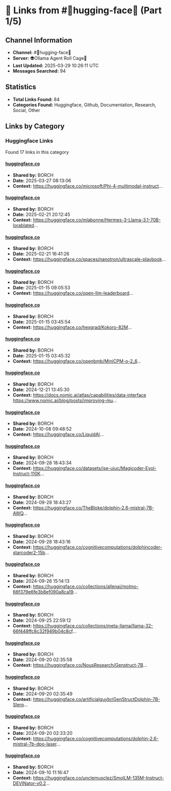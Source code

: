 # 🔗 Links from #🤗hugging-face🤗 (Part 1/5)

## Channel Information
- **Channel:** #🤗hugging-face🤗
- **Server:** 👽Ollama Agent Roll Cage🧙
- **Last Updated:** 2025-03-29 10:26:11 UTC
- **Messages Searched:** 94

## Statistics
- **Total Links Found:** 84
- **Categories Found:** Huggingface, Github, Documentation, Research, Social, Other

## Links by Category

### Huggingface Links
Found 17 links in this category

#### [huggingface.co](https://huggingface.co/microsoft/Phi-4-multimodal-instruct)
- **Shared by:** BORCH
- **Date:** 2025-03-27 08:13:06
- **Context:** https://huggingface.co/microsoft/Phi-4-multimodal-instruct...

#### [huggingface.co](https://huggingface.co/mlabonne/Hermes-3-Llama-3.1-70B-lorablated)
- **Shared by:** BORCH
- **Date:** 2025-02-21 20:12:45
- **Context:** https://huggingface.co/mlabonne/Hermes-3-Llama-3.1-70B-lorablated...

#### [huggingface.co](https://huggingface.co/spaces/nanotron/ultrascale-playbook)
- **Shared by:** BORCH
- **Date:** 2025-02-21 16:41:26
- **Context:** https://huggingface.co/spaces/nanotron/ultrascale-playbook...

#### [huggingface.co](https://huggingface.co/open-llm-leaderboard)
- **Shared by:** BORCH
- **Date:** 2025-01-15 09:05:53
- **Context:** https://huggingface.co/open-llm-leaderboard...

#### [huggingface.co](https://huggingface.co/hexgrad/Kokoro-82M)
- **Shared by:** BORCH
- **Date:** 2025-01-15 03:45:54
- **Context:** https://huggingface.co/hexgrad/Kokoro-82M...

#### [huggingface.co](https://huggingface.co/openbmb/MiniCPM-o-2_6)
- **Shared by:** BORCH
- **Date:** 2025-01-15 03:45:32
- **Context:** https://huggingface.co/openbmb/MiniCPM-o-2_6...

#### [huggingface.co](https://huggingface.co/blog/idefics)
- **Shared by:** BORCH
- **Date:** 2024-12-21 13:45:30
- **Context:** https://docs.nomic.ai/atlas/capabilities/data-interface
https://www.nomic.ai/blog/posts/improving-mu...

#### [huggingface.co](https://huggingface.co/LiquidAI)
- **Shared by:** BORCH
- **Date:** 2024-10-08 09:48:52
- **Context:** https://huggingface.co/LiquidAI...

#### [huggingface.co](https://huggingface.co/datasets/ise-uiuc/Magicoder-Evol-Instruct-110K)
- **Shared by:** BORCH
- **Date:** 2024-09-28 18:43:34
- **Context:** https://huggingface.co/datasets/ise-uiuc/Magicoder-Evol-Instruct-110K...

#### [huggingface.co](https://huggingface.co/TheBloke/dolphin-2.6-mistral-7B-AWQ)
- **Shared by:** BORCH
- **Date:** 2024-09-28 18:43:27
- **Context:** https://huggingface.co/TheBloke/dolphin-2.6-mistral-7B-AWQ...

#### [huggingface.co](https://huggingface.co/cognitivecomputations/dolphincoder-starcoder2-15b)
- **Shared by:** BORCH
- **Date:** 2024-09-28 18:43:16
- **Context:** https://huggingface.co/cognitivecomputations/dolphincoder-starcoder2-15b...

#### [huggingface.co](https://huggingface.co/collections/allenai/molmo-66f379e6fe3b8ef090a8ca19)
- **Shared by:** BORCH
- **Date:** 2024-09-26 15:14:13
- **Context:** https://huggingface.co/collections/allenai/molmo-66f379e6fe3b8ef090a8ca19...

#### [huggingface.co](https://huggingface.co/collections/meta-llama/llama-32-66f448ffc8c32f949b04c8cf)
- **Shared by:** BORCH
- **Date:** 2024-09-25 22:59:12
- **Context:** https://huggingface.co/collections/meta-llama/llama-32-66f448ffc8c32f949b04c8cf...

#### [huggingface.co](https://huggingface.co/NousResearch/Genstruct-7B)
- **Shared by:** BORCH
- **Date:** 2024-09-20 02:35:58
- **Context:** https://huggingface.co/NousResearch/Genstruct-7B...

#### [huggingface.co](https://huggingface.co/artificialguybr/GenStructDolphin-7B-Slerp)
- **Shared by:** BORCH
- **Date:** 2024-09-20 02:35:49
- **Context:** https://huggingface.co/artificialguybr/GenStructDolphin-7B-Slerp...

#### [huggingface.co](https://huggingface.co/cognitivecomputations/dolphin-2.6-mistral-7b-dpo-laser)
- **Shared by:** BORCH
- **Date:** 2024-09-20 02:33:20
- **Context:** https://huggingface.co/cognitivecomputations/dolphin-2.6-mistral-7b-dpo-laser...

#### [huggingface.co](https://huggingface.co/unclemusclez/SmolLM-135M-Instruct-DEVINator-v0.2)
- **Shared by:** BORCH
- **Date:** 2024-09-10 11:16:47
- **Context:** https://huggingface.co/unclemusclez/SmolLM-135M-Instruct-DEVINator-v0.2...

